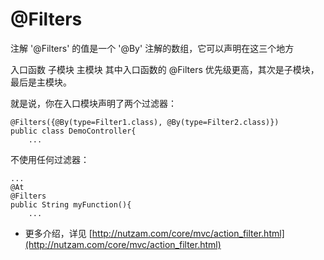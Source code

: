 # @Filters

注解 '@Filters' 的值是一个 '@By' 注解的数组，它可以声明在这三个地方

入口函数
子模块
主模块
其中入口函数的 @Filters 优先级更高，其次是子模块，最后是主模块。

就是说，你在入口模块声明了两个过滤器：

~~~
@Filters({@By(type=Filter1.class), @By(type=Filter2.class)})
public class DemoController{
    ...
~~~

不使用任何过滤器：

~~~
...
@At
@Filters
public String myFunction(){
    ...
~~~

* 更多介绍，详见 [http://nutzam.com/core/mvc/action_filter.html](http://nutzam.com/core/mvc/action_filter.html)

